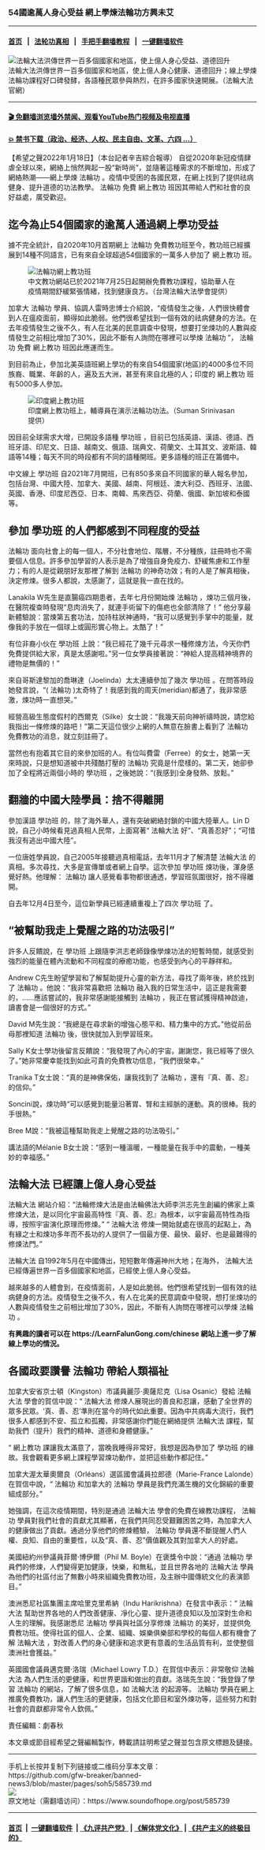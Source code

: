 ### 54國逾萬人身心受益  網上學煉法輪功方興未艾
------------------------

#### [首页](https://github.com/gfw-breaker/banned-news3/blob/master/README.md) &nbsp;&nbsp;|&nbsp;&nbsp; [法轮功真相](https://github.com/begood0513/basic/blob/master/README.md)  &nbsp;&nbsp;|&nbsp;&nbsp; [手把手翻墙教程](https://github.com/gfw-breaker/guides/wiki)  &nbsp;&nbsp;|&nbsp;&nbsp; [一键翻墙软件](https://github.com/gfw-breaker/nogfw/blob/master/README.md)  



<div><img alt="法輪大法洪傳世界一百多個國家和地區，使上億人身心受益、道德回升" src="https://img.soundofhope.org/2022-01/id13503159-db0cb567c7e1f1eb5edd9826ee5e84de-600x400-1642536505548.jpg"/>
<br/><figcaption class="caption">
 法輪大法洪傳世界一百多個國家和地區，使上億人身心健康、道德回升；線上學煉法輪功課程好口碑發酵，各語種民眾參與熱烈，在許多國家快速開展。（法輪大法官網）
</figcaption></div><hr/>

#### [ 🎬  免翻墙浏览墙外禁闻、观看YouTube热门视频及电视直播](https://github.com/gfw-breaker/HelloWorld)

#### [ 💥  禁书下载（政治、经济、人权、民主自由、文革、六四 ...）](https://github.com/gfw-breaker/books/blob/master/README.md)

<div><div class="Content__Wrapper sc-1bvya0-0 grZQxZ">
 <p class="meta-top">
  <span class="meta">
   【希望之聲2022年1月18日】（本台記者辛吉綜合報導）
  </span>
  自從2020年新冠疫情肆虐全球以來，網絡上悄然興起一股“新時尚”，並隨著這種需求的不斷增加，形成了網絡熱潮——網上學煉
  <ok href="/term/968?lang=b5">
   法輪功
  </ok>
  。疫情中受困的各國民眾，在網上找到了提供祛病健身、提升道德的功法教學。
  <ok href="/term/968?lang=b5">
   法輪功
  </ok>
  免費
  <ok href="/term/542630?lang=b5">
   網上教功
  </ok>
  班因其帶給人們和社會的良好益處，廣受歡迎。
 </p>
 <h2>
  迄今為止54個國家的逾萬人通過網上學功受益
 </h2>
 <p>
  據不完全統計，自2020年10月首期網上
  <ok href="/term/968?lang=b5">
   法輪功
  </ok>
  免費教功班至今，教功班已經擴展到14種不同語言，已有來自全球超過54個國家的一萬多人參加了
  <ok href="/term/542630?lang=b5">
   網上教功
  </ok>
  班。
 </p>
 <figure class="OImage__StyledFigure-sc-1lfley0-0 hHSfVg">
  <img alt="法輪功網上教功班" src="https://img.soundofhope.org/2022-01/id13502669-chinese-online-450x450-1642536297693.jpg"/>
  <br/><figcaption>
   中文教功網站已於2021年7月25日起開辦免費教功課程，協助華人在疫情期間舒緩緊張情緒，找到健康良方。（台灣法輪大法學會提供）
  </figcaption>
 </figure>
 <p>
  加拿大
  <ok href="/term/968?lang=b5">
   法輪功
  </ok>
  學員、協調人雷時忠博士介紹說，“疫情發生之後，人們很快體會到人在瘟疫面前，顯得如此脆弱。他們很希望找到一個有效的祛病健身的方法。在去年疫情發生之後不久，有人在北美的民意調查中發現，想要打坐煉功的人數與疫情發生之前相比增加了30%，因此不斷有人詢問在哪裡可以學煉
  <ok href="/term/968?lang=b5">
   法輪功
  </ok>
  ”，
  <ok href="/term/968?lang=b5">
   法輪功
  </ok>
  免費
  <ok href="/term/542630?lang=b5">
   網上教功
  </ok>
  班因此應運而生。
 </p>
 <p>
  到目前為止，參加北美英語班網上學功的有來自54個國家(地區)的4000多位不同族裔、職業、年齡的人，遍及五大洲，甚至有來自北極的人；印度的
  <ok href="/term/542630?lang=b5">
   網上教功
  </ok>
  班有5000多人參加。
 </p>
 <figure class="OImage__StyledFigure-sc-1lfley0-0 hHSfVg">
  <img alt="印度網上教功班" src="https://img.soundofhope.org/2022-01/id13502883-image-450x437-1642536141269.jpg"/>
  <br/><figcaption>
   印度網上教功班上，輔導員在演示法輪功功法。（Suman Srinivasan提供）
  </figcaption>
 </figure>
 <p>
  因目前全球需求大增，已開設多語種
  <ok href="/term/681955?lang=b5">
   學功班
  </ok>
  ，目前已包括英語、漢語、德語、西班牙語、印尼文、日語、越南文、俄語、瑞典文、荷蘭文、土耳其文、波斯語、韓語等14種；每天不同的時段都有不同的語種開班。更多語種的班正在籌備中。
 </p>
 <p>
  中文線上
  <ok href="/term/681955?lang=b5">
   學功班
  </ok>
  自2021年7月開班，已有850多來自不同國家的華人報名參加，包括台灣、中國大陸、加拿大、美國、越南、阿根廷、澳大利亞、西班牙、法國、英國、香港、印度尼西亞、日本、南韓、馬來西亞、荷蘭、俄國、新加坡和泰國等。
 </p>
 <h2>
  參加
  <ok href="/term/681955?lang=b5">
   學功班
  </ok>
  的人們都感到不同程度的受益
 </h2>
 <p>
  <ok href="/term/968?lang=b5">
   法輪功
  </ok>
  面向社會上的每一個人，不分社會地位、階層，不分種族，註冊時也不需要個人信息。許多參加學習的人表示是為了增強自身免疫力、舒緩焦慮和工作壓力；有的人是從親朋好友那裡了解到
  <ok href="/term/968?lang=b5">
   法輪功
  </ok>
  的神奇功效；有的人是了解真相後，決定修煉。很多人都說，太感謝了，這就是我一直在找的。
 </p>
 <p>
  Lanakila W先生是直腸癌四期患者，去年七月份開始煉
  <ok href="/term/968?lang=b5">
   法輪功
  </ok>
  ，煉功三個月後，在醫院複查時發現“息肉消失了，就連手術留下的傷疤也全部清除了！” 他分享最新體驗說：當煉第五套功法，加持柱狀神通時，“我可以感覺到手掌中的能量，就像我的手放在一個球上或圓形實心物上。太酷了！”
 </p>
 <p>
  有位非裔小伙在
  <ok href="/term/681955?lang=b5">
   學功班
  </ok>
  上說：“我已經花了幾千元尋求一種修煉方法，今天你們免費提供給大家，真是太感謝啦。”另一位女學員接著說：“神給人提高精神境界的禮物是無價的！”
 </p>
 <p>
  來自哥斯達黎加的喬琳達（Joelinda）太太連續參加了幾次
  <ok href="/term/681955?lang=b5">
   學功班
  </ok>
  。在問答時段她發言說，“(
  <ok href="/term/968?lang=b5">
   法輪功
  </ok>
  )太奇特了！我感到我的周天(meridian)都通了，我非常感激，煉功時一直想哭。”
 </p>
 <p>
  經營高級生態度假村的西爾克（Silke）女士說：“我幾天前向神祈禱時說，請您給我指出一條修煉的路吧！”第二天這位很少上網的人無意在臉書上看到了
  <ok href="/term/968?lang=b5">
   法輪功
  </ok>
  免費教功的消息，就立刻註冊了。
 </p>
 <p>
  當然也有抱着其它目的來參加班的人。有位叫費雷（Ferree）的女士，她第一天來時說，只是想知道被中共殘酷打壓的
  <ok href="/term/968?lang=b5">
   法輪功
  </ok>
  究竟是什麼樣的。第二天，她卻參加了全程將近兩個小時的
  <ok href="/term/681955?lang=b5">
   學功班
  </ok>
  ，之後她說：“(我感到)全身發熱、放鬆。”
 </p>
 <h2>
  翻牆的中國大陸學員：捨不得離開
 </h2>
 <p>
  參加漢語
  <ok href="/term/681955?lang=b5">
   學功班
  </ok>
  的，除了海外華人，還有突破網絡封鎖的中國大陸華人。Lin D說，自己小時候看見過真相人民幣，上面寫著“
  <ok href="/term/8055?lang=b5">
   法輪大法
  </ok>
  好”、“真善忍好”；“可惜我沒有逃出中國大陸”。
 </p>
 <p>
  一位唐姓學員說，自己2005年接聽過真相電話，去年11月才了解清楚
  <ok href="/term/8055?lang=b5">
   法輪大法
  </ok>
  的真相。多次尋找，大多是宣傳單或者網上自學。這次參加
  <ok href="/term/681955?lang=b5">
   學功班
  </ok>
  煉功後，渾身感覺好熱。他理解：
  <ok href="/term/968?lang=b5">
   法輪功
  </ok>
  讓人感覺看事物都很通透，學習班氛圍很好，捨不得離開。
 </p>
 <p>
  自去年12月4日至今，這位新學員已經連續重複上了四次
  <ok href="/term/681955?lang=b5">
   學功班
  </ok>
  了。
 </p>
 <h2>
  “被幫助我走上覺醒之路的功法吸引”
 </h2>
 <p>
  許多人反饋說，在
  <ok href="/term/681955?lang=b5">
   學功班
  </ok>
  上跟隨李洪志老師錄像學煉功法的短暫時間，就感受到強烈的能量在體內流動和不同程度的療癒功能，也感受到內心的平靜祥和。
 </p>
 <p>
  Andrew C先生盼望學習和了解幫助提升心靈的新方法，尋找了兩年後，終於找到了
  <ok href="/term/968?lang=b5">
   法輪功
  </ok>
  。他說：“我非常喜歡把
  <ok href="/term/968?lang=b5">
   法輪功
  </ok>
  融入我的日常生活中，這正是我需要的，……應該嘗試的，我非常感謝能接觸到
  <ok href="/term/968?lang=b5">
   法輪功
  </ok>
  ，我正在嘗試獲得精神啟迪，讀書會是一個很好的方式。”
 </p>
 <p>
  David M先生說：“我總是在尋求新的增強心態平和、精力集中的方式。”他從前岳母那裡知道
  <ok href="/term/968?lang=b5">
   法輪功
  </ok>
  後，很快就加入到學習班來。
 </p>
 <p>
  Sally K女士學功後留言反饋說：“我發現了內心的宇宙。謝謝您，我已經等了很久了。”她非常慶幸能找到如此可貴的免費教功信息，“我們很榮幸。”
 </p>
 <p>
  Tranika T女士說：“真的是神佛保佑，讓我找到了
  <ok href="/term/968?lang=b5">
   法輪功
  </ok>
  ，還有『真、善、忍』的信仰。”
 </p>
 <p>
  Soncini說，煉功時“可以感覺到能量沿著胃、腎和主經脈的運動。真的很棒。我的手很熱。”
 </p>
 <p>
  Bree M說：“我被這種幫助我走上覺醒之路的功法吸引。”
 </p>
 <p>
  講法語的Mélanie B女士說：“感到一種溫暖，一種能量在我手中的震動，一種美妙的幸福感。”
 </p>
 <h2>
  <ok href="/term/8055?lang=b5">
   法輪大法
  </ok>
  已經讓上億人身心受益
 </h2>
 <p>
  <ok href="/term/8055?lang=b5">
   法輪大法
  </ok>
  網站介紹：“法輪修煉大法是由法輪佛法大師李洪志先生創編的佛家上乘修煉大法，是以同化宇宙最高特性『真、善、忍』為根本，以宇宙最高特性為指導，按照宇宙演化原理而修煉。” “
  <ok href="/term/8055?lang=b5">
   法輪大法
  </ok>
  修煉一開始就處在很高的起點上，為有緣之士和煉功多年而不長功的人提供了一個最方便、最快、最好、也是最難得的修煉法門。”
 </p>
 <p>
  <ok href="/term/8055?lang=b5">
   法輪大法
  </ok>
  自1992年5月在中國傳出，短短數年傳遍神州大地；在海外，
  <ok href="/term/8055?lang=b5">
   法輪大法
  </ok>
  已經傳遍世界一百多個國家和地區，已經使上億人身心受益。
 </p>
 <p>
  越來越多的人體會到，在疫情面前，人是如此脆弱。他們很希望找到一個有效的祛病健身的方法。疫情發生之後不久，有人在北美的民意調查中發現，想打坐煉功的人數與疫情發生之前相比增加了30%，因此，不斷有人詢問在哪裡可以學煉
  <ok href="/term/968?lang=b5">
   法輪功
  </ok>
  。
 </p>
 <p>
  <strong>
   有興趣的讀者可以在
   <ok href="https://learnfalungong.com/chinese">
    https://LearnFalunGong.com/chinese
   </ok>
   網站上進一步了解線上學功的情況。
  </strong>
 </p>
 <div class="soh-embed">
  <div class="soh-embed-inner">
   <div class="iframely-youtube iframely-player iframely-embed">
    <div class="iframely-responsive">
    </div>
   </div>
  </div>
 </div>
 <h2>
  各國政要讚譽
  <ok href="/term/968?lang=b5">
   法輪功
  </ok>
  帶給人類福祉
 </h2>
 <p>
  加拿大安省京士頓（Kingston）市議員麗莎·奧薩尼克（Lisa Osanic）發給
  <ok href="/term/8055?lang=b5">
   法輪大法
  </ok>
  學會的賀信中說：“
  <ok href="/term/8055?lang=b5">
   法輪大法
  </ok>
  修煉人展現出的善良和忍讓，感動了全世界的眾多民眾。‘真、善、忍’準則在當今的時代如此重要。因為中共病毒大流行，我們很多人都感到不安、孤立和孤獨，非常感謝你們能在網絡提供
  <ok href="/term/8055?lang=b5">
   法輪大法
  </ok>
  課程，幫助我們（提升）我們的精神、道德和身體健康。”
 </p>
 <p>
  “
  <ok href="/term/542630?lang=b5">
   網上教功
  </ok>
  課讓我太滿意了，當晚我睡得非常好，我想是因為參加了
  <ok href="/term/681955?lang=b5">
   學功班
  </ok>
  的緣故。我會觀看更多網上課程學習煉功動作，並把這些動作都記住。”
 </p>
 <p>
  加拿大渥太華奧爾良（Orléans）選區國會議員拉郎德（Marie-France Lalonde）在賀信中說，“
  <ok href="/term/968?lang=b5">
   法輪功
  </ok>
  和加拿大的
  <ok href="/term/968?lang=b5">
   法輪功
  </ok>
  學員是我們充滿生機的文化錦緞的重要組成部分。”
 </p>
 <p>
  她強調，在這次疫情期間，特別是通過
  <ok href="/term/8055?lang=b5">
   法輪大法
  </ok>
  學會的免費在線教功課程，
  <ok href="/term/968?lang=b5">
   法輪功
  </ok>
  學員對我們社會的貢獻尤其顯著，在我們共同忍受艱難困苦之時，為加拿大人的健康做出了貢獻。通過分享他們的修煉體驗，
  <ok href="/term/968?lang=b5">
   法輪功
  </ok>
  學員還不斷提醒人們人權、良知、自由的重要性，以及“真、善、忍”價值觀及其對加拿大人的好處。
 </p>
 <p>
  美國紐約州參議員菲爾·博伊爾（Phil M. Boyle）在褒獎令中說：“通過
  <ok href="/term/968?lang=b5">
   法輪功
  </ok>
  學員們的修煉，人們變得更加健康，快樂，和無私，並且世界各地的
  <ok href="/term/8055?lang=b5">
   法輪大法
  </ok>
  學員為他們的社區付出了無數小時來組織免費教功班，及主辦中國傳統文化的表演節目。”
 </p>
 <p>
  澳洲悉尼社區集團主席哈里克里希納（Indu Harikrishna）在發言中表示：“
  <ok href="/term/8055?lang=b5">
   法輪大法
  </ok>
  幫助世界各地的人們改善健康、凈化心靈、提升道德良知以及加深對生命和人生的理解。我感謝悉尼
  <ok href="/term/968?lang=b5">
   法輪功
  </ok>
  學員與社區分享修煉
  <ok href="/term/968?lang=b5">
   法輪功
  </ok>
  的美好，並提供免費教功班。使得社區的個人、企業、組織、娛樂俱樂部和學校的每個人都有機會了解
  <ok href="/term/8055?lang=b5">
   法輪大法
  </ok>
  ，對改善人們的身心健康和追求更有意義的生活品質有利，並使整個澳洲社會獲益。”
 </p>
 <p>
  英國國會議員邁克爾·洛瑞（Michael Lowry T.D.）在賀信中表示：非常敬仰
  <ok href="/term/8055?lang=b5">
   法輪大法
  </ok>
  為人們生活的更健康，和世界更諧和做出的貢獻。洛瑞先生說：“我登錄了學習
  <ok href="/term/968?lang=b5">
   法輪功
  </ok>
  的網站，了解了很多信息，如
  <ok href="/term/8055?lang=b5">
   法輪大法
  </ok>
  的起源等。
  <ok href="/term/968?lang=b5">
   法輪功
  </ok>
  學員在網上推廣免費教功，讓人們生活的更健康，包括文化節目和室外煉功等，這些努力和對社會的貢獻都非常令人欽佩。”
 </p>
 <p class="meta-btm">
  責任編輯：劇春秋
 </p>
 <p class="meta-btm">
  本文章或節目經希望之聲編輯製作，轉載請註明希望之聲並包含原文標題及鏈接。
 </p>
</div>
</div>
<hr/>
手机上长按并复制下列链接或二维码分享本文章：<br/>
https://github.com/gfw-breaker/banned-news3/blob/master/pages/soh5/585739.md <br/>
<a href='https://github.com/gfw-breaker/banned-news3/blob/master/pages/soh5/585739.md'><img src='https://github.com/gfw-breaker/banned-news3/blob/master/pages/soh5/585739.md.png'/></a> <br/>
原文地址（需翻墙访问）：https://www.soundofhope.org/post/585739


------------------------
#### [首页](https://github.com/gfw-breaker/banned-news3/blob/master/README.md) &nbsp;|&nbsp; [一键翻墙软件](https://github.com/gfw-breaker/nogfw/blob/master/README.md) &nbsp;| [《九评共产党》](https://github.com/gfw-breaker/9ping.md/blob/master/README.md#九评之一评共产党是什么) | [《解体党文化》](https://github.com/gfw-breaker/jtdwh.md/blob/master/README.md) | [《共产主义的终极目的》](https://github.com/gfw-breaker/gczydzjmd.md/blob/master/README.md)


<img src='http://gfw-breaker.win/banned-news3/pages/soh5/585739.md' width='0px' height='0px'/>